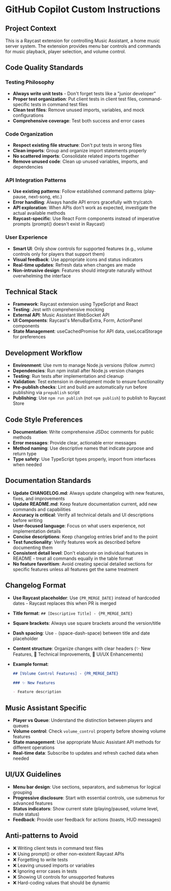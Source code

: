 # GitHub Copilot Custom Instructions

## Project Context

This is a Raycast extension for controlling Music Assistant, a home music server system. The extension provides menu bar controls and commands for music playback, player selection, and volume control.

## Code Quality Standards

### Testing Philosophy

- **Always write unit tests** - Don't forget tests like a "junior developer"
- **Proper test organization**: Put client tests in client test files, command-specific tests in command test files
- **Clean test files**: Remove unused imports, variables, and mock configurations
- **Comprehensive coverage**: Test both success and error cases

### Code Organization

- **Respect existing file structure**: Don't put tests in wrong files
- **Clean imports**: Group and organize import statements properly
- **No scattered imports**: Consolidate related imports together
- **Remove unused code**: Clean up unused variables, imports, and dependencies

### API Integration Patterns

- **Use existing patterns**: Follow established command patterns (play-pause, next-song, etc.)
- **Error handling**: Always handle API errors gracefully with try/catch
- **API exploration**: When APIs don't work as expected, investigate the actual available methods
- **Raycast-specific**: Use React Form components instead of imperative prompts (prompt() doesn't exist in Raycast)

### User Experience

- **Smart UI**: Only show controls for supported features (e.g., volume controls only for players that support them)
- **Visual feedback**: Use appropriate icons and status indicators
- **Real-time updates**: Refresh data when changes are made
- **Non-intrusive design**: Features should integrate naturally without overwhelming the interface

## Technical Stack

- **Framework**: Raycast extension using TypeScript and React
- **Testing**: Jest with comprehensive mocking
- **External API**: Music Assistant WebSocket API
- **UI Components**: Raycast's MenuBarExtra, Form, ActionPanel components
- **State Management**: useCachedPromise for API data, useLocalStorage for preferences

## Development Workflow

- **Environment**: Use nvm to manage Node.js versions (follow .nvmrc)
- **Dependencies**: Run npm install after Node.js version changes
- **Testing**: Run tests after implementation and cleanup
- **Validation**: Test extension in development mode to ensure functionality
- **Pre-publish checks**: Lint and build are automatically run before publishing via `prepublish` script
- **Publishing**: Use `npm run publish` (not `npm publish`) to publish to Raycast Store

## Code Style Preferences

- **Documentation**: Write comprehensive JSDoc comments for public methods
- **Error messages**: Provide clear, actionable error messages
- **Method naming**: Use descriptive names that indicate purpose and return type
- **Type safety**: Use TypeScript types properly, import from interfaces when needed

## Documentation Standards

- **Update CHANGELOG.md**: Always update changelog with new features, fixes, and improvements
- **Update README.md**: Keep feature documentation current, add new commands and capabilities
- **Accuracy is critical**: Verify all technical details and UI descriptions before writing
- **User-focused language**: Focus on what users experience, not implementation details
- **Concise descriptions**: Keep changelog entries brief and to the point
- **Test functionality**: Verify features work as described before documenting them
- **Consistent detail level**: Don't elaborate on individual features in README - treat all commands equally in the table format
- **No feature favoritism**: Avoid creating special detailed sections for specific features unless all features get the same treatment

## Changelog Format

- **Use Raycast placeholder**: Use `{PR_MERGE_DATE}` instead of hardcoded dates - Raycast replaces this when PR is merged
- **Title format**: `## [Descriptive Title] - {PR_MERGE_DATE}`
- **Square brackets**: Always use square brackets around the version/title
- **Dash spacing**: Use `-` (space-dash-space) between title and date placeholder
- **Content structure**: Organize changes with clear headers (✨ New Features, 🔧 Technical Improvements, 🎨 UI/UX Enhancements)
- **Example format**:

  ```markdown
  ## [Volume Control Features] - {PR_MERGE_DATE}

  ### ✨ New Features

  - Feature description
  ```

## Music Assistant Specific

- **Player vs Queue**: Understand the distinction between players and queues
- **Volume control**: Check `volume_control` property before showing volume features
- **State management**: Use appropriate Music Assistant API methods for different operations
- **Real-time data**: Subscribe to updates and refresh cached data when needed

## UI/UX Guidelines

- **Menu bar design**: Use sections, separators, and submenus for logical grouping
- **Progressive disclosure**: Start with essential controls, use submenus for advanced features
- **Status indicators**: Show current state (playing/paused, volume level, mute status)
- **Feedback**: Provide user feedback for actions (toasts, HUD messages)

## Anti-patterns to Avoid

- ❌ Writing client tests in command test files
- ❌ Using prompt() or other non-existent Raycast APIs
- ❌ Forgetting to write tests
- ❌ Leaving unused imports or variables
- ❌ Ignoring error cases in tests
- ❌ Showing UI controls for unsupported features
- ❌ Hard-coding values that should be dynamic
